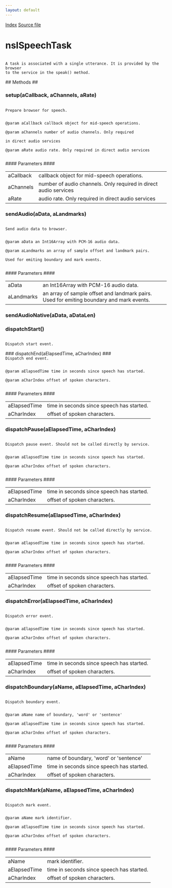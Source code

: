 ```yaml
---
layout: default
---
```

<div id='links'><a href="../index.html">Index</a>
<a href="http://dxr.mozilla.org/mozilla-central/source/dom/media/webspeech/synth/nsISpeechService.idl">Source file</a>
</div>

# nsISpeechTask #
<code>  
A task is associated with a single utterance. It is provided by the browser  
to the service in the speak() method.  
  
</code>
## Methods ##

### setup(aCallback, aChannels, aRate) ###
<code>  
Prepare browser for speech.  
  
@param aCallback callback object for mid-speech operations.  
@param aChannels number of audio channels. Only required  
                   in direct audio services  
@param aRate     audio rate. Only required in direct audio services  
  
</code>
#### Parameters ####

<table>

<tr>
<td>aCallback</td>
<td>callback object for mid-speech operations.  
</td>
</tr>

<tr>
<td>aChannels</td>
<td>number of audio channels. Only required  
                   in direct audio services  
</td>
</tr>

<tr>
<td>aRate</td>
<td>audio rate. Only required in direct audio services  
</td>
</tr>

</table>

### sendAudio(aData, aLandmarks) ###
<code>  
Send audio data to browser.  
  
@param aData     an Int16Array with PCM-16 audio data.  
@param aLandmarks an array of sample offset and landmark pairs.  
                    Used for emiting boundary and mark events.  
  
</code>
#### Parameters ####

<table>

<tr>
<td>aData</td>
<td>an Int16Array with PCM-16 audio data.  
</td>
</tr>

<tr>
<td>aLandmarks</td>
<td>an array of sample offset and landmark pairs.  
                    Used for emiting boundary and mark events.  
</td>
</tr>

</table>

### sendAudioNative(aData, aDataLen) ###

### dispatchStart() ###
<code>  
Dispatch start event.  
  
</code>
### dispatchEnd(aElapsedTime, aCharIndex) ###
<code>  
Dispatch end event.  
  
@param aElapsedTime time in seconds since speech has started.  
@param aCharIndex   offset of spoken characters.  
  
</code>
#### Parameters ####

<table>

<tr>
<td>aElapsedTime</td>
<td>time in seconds since speech has started.  
</td>
</tr>

<tr>
<td>aCharIndex</td>
<td>offset of spoken characters.  
</td>
</tr>

</table>

### dispatchPause(aElapsedTime, aCharIndex) ###
<code>  
Dispatch pause event. Should not be called directly by service.  
  
@param aElapsedTime time in seconds since speech has started.  
@param aCharIndex   offset of spoken characters.  
  
</code>
#### Parameters ####

<table>

<tr>
<td>aElapsedTime</td>
<td>time in seconds since speech has started.  
</td>
</tr>

<tr>
<td>aCharIndex</td>
<td>offset of spoken characters.  
</td>
</tr>

</table>

### dispatchResume(aElapsedTime, aCharIndex) ###
<code>  
Dispatch resume event. Should not be called directly by service.  
  
@param aElapsedTime time in seconds since speech has started.  
@param aCharIndex   offset of spoken characters.  
  
</code>
#### Parameters ####

<table>

<tr>
<td>aElapsedTime</td>
<td>time in seconds since speech has started.  
</td>
</tr>

<tr>
<td>aCharIndex</td>
<td>offset of spoken characters.  
</td>
</tr>

</table>

### dispatchError(aElapsedTime, aCharIndex) ###
<code>  
Dispatch error event.  
  
@param aElapsedTime time in seconds since speech has started.  
@param aCharIndex   offset of spoken characters.  
  
</code>
#### Parameters ####

<table>

<tr>
<td>aElapsedTime</td>
<td>time in seconds since speech has started.  
</td>
</tr>

<tr>
<td>aCharIndex</td>
<td>offset of spoken characters.  
</td>
</tr>

</table>

### dispatchBoundary(aName, aElapsedTime, aCharIndex) ###
<code>  
Dispatch boundary event.  
  
@param aName        name of boundary, 'word' or 'sentence'  
@param aElapsedTime time in seconds since speech has started.  
@param aCharIndex   offset of spoken characters.  
  
</code>
#### Parameters ####

<table>

<tr>
<td>aName</td>
<td>name of boundary, 'word' or 'sentence'  
</td>
</tr>

<tr>
<td>aElapsedTime</td>
<td>time in seconds since speech has started.  
</td>
</tr>

<tr>
<td>aCharIndex</td>
<td>offset of spoken characters.  
</td>
</tr>

</table>

### dispatchMark(aName, aElapsedTime, aCharIndex) ###
<code>  
Dispatch mark event.  
  
@param aName        mark identifier.  
@param aElapsedTime time in seconds since speech has started.  
@param aCharIndex   offset of spoken characters.  
  
</code>
#### Parameters ####

<table>

<tr>
<td>aName</td>
<td>mark identifier.  
</td>
</tr>

<tr>
<td>aElapsedTime</td>
<td>time in seconds since speech has started.  
</td>
</tr>

<tr>
<td>aCharIndex</td>
<td>offset of spoken characters.  
</td>
</tr>

</table>
